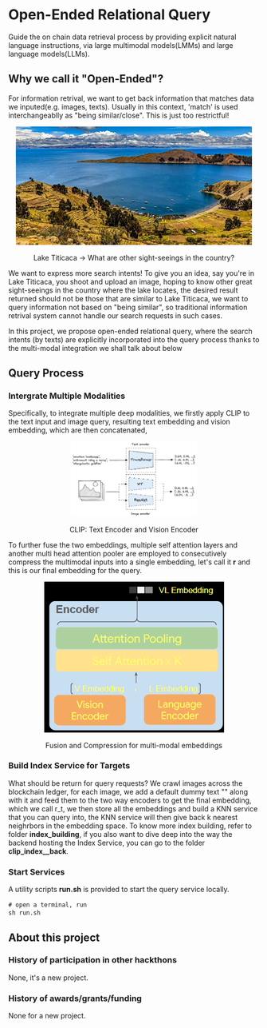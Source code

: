 # Open-Ended Relational Query
Guide the on chain data retrieval process by providing explicit natural language instructions, via large multimodal models(LMMs) and large language models(LLMs). 

## Why we call it "Open-Ended"?
For information retrival, we want to get back information that matches data we inputed(e.g. images, texts).
Usually in this context, 'match' is used interchangeablly as "being similar/close". This is just too restrictful!

<p align="center">
    <img src="./media/lake_titicaca.jpg" alt="Lake Titicaca: What are other sight-seeings in the country?">
    <p align="center"> Lake Titicaca -> What are other sight-seeings in the country? </p>
</p>
We want to express more search intents! To give you an idea, say you're in Lake Titicaca, you shoot and upload an image, hoping to know other great sight-seeings in the country where the lake locates, the desired result returned should not be those that are similar to Lake Titicaca, we want to query information not based on "being similar", so traditional information retrival system cannot handle our search requests in such cases.

In this project, we propose open-ended relational query, where the search intents (by texts) are explicitly incorporated into the query process thanks to the multi-modal integration we shall talk about below

## Query Process
### Intergrate Multiple Modalities
Specifically, to integrate multiple deep modalities, we firstly apply CLIP to the text input and image query, resulting text embedding and vision embedding, which are then concatenated, 

<p align="center">
    <img src="./media/CLIP.png" alt="CLIP: Text Encoder and Vision Encoder", style="width: 50%; height: auto;">
    <p align="center"> CLIP: Text Encoder and Vision Encoder </p>
</p>

To further fuse the two embeddings, multiple self attention layers and another multi head attention pooler are employed to consecutively compress the multimodal inputs into a single embedding, let's call it **r** and this is our final embedding for the query.

<p align="center">
    <img src="./media/fusion_compression.png" alt="Fusion and Compression of multi-modal embeddings", \>
    <p align="center"> Fusion and Compression for multi-modal embeddings </p>
</p>

### Build Index Service for Targets
What should be return for query requests? We crawl images across the blockchain ledger, for each image, we add a default dummy text "" along with it and feed them to the two way encoders to get the final embedding, which we call r_t, we then store all the embeddings and build a KNN service that you can query into, the KNN service will then give back k nearest neighrbors in the embedding space. To know more index building, refer to folder **index_building**, if you also want to dive deep into the way the backend hosting the Index Service, you can go to the folder **clip_index__back**.

### Start Services
A utility scripts **run.sh** is provided to start the query service locally.

```shell
# open a terminal, run
sh run.sh
```

## About this project

### History of participation in other hackthons
None, it's a new project.

### History of awards/grants/funding
None for a new project.